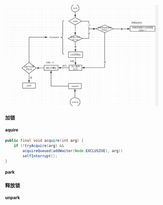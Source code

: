



![可重入锁-流程](image\可重入锁-流程.jpg)

### 加锁

#### aquire

```java
public final void acquire(int arg) {
    if (!tryAcquire(arg) &&
        acquireQueued(addWaiter(Node.EXCLUSIVE), arg))
        selfInterrupt();
}
```

#### park



### 释放锁



#### unpark